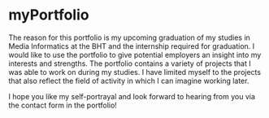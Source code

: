 ﻿# myPortfolio

The reason for this portfolio is my upcoming graduation of my studies in Media Informatics at the BHT and the internship required for graduation. I would like to use the portfolio to give potential employers an insight into my interests and strengths. 
The portfolio contains a variety of projects that I was able to work on during my studies. I have limited myself to the projects that also reflect the field of activity in which I can imagine working later. 

I hope you like my self-portrayal and look forward to hearing from you via the contact form in the portfolio!
